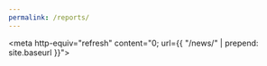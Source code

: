 ```yaml
---
permalink: /reports/
---
```


<meta http-equiv="refresh" content="0; url={{ "/news/" | prepend: site.baseurl }}">
